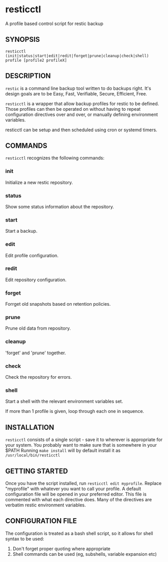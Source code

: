 # resticctl

A profile based control script for restic backup

## SYNOPSIS

    resticctl (init|status|start|edit|redit|forget|prune|cleanup|check|shell) profile [profile2 profileX]

## DESCRIPTION

`restic` is a command line backup tool written to do backups right. It's design
goals are to be Easy, Fast, Verifiable, Secure, Efficient, Free.

`resticctl` is a wrapper that allow backup profiles for restic to be defined.
Those profiles can then be operated on without having to repeat configuration
directives over and over, or manually defining environment variables.

resticctl can be setup and then scheduled using cron or systemd timers.

## COMMANDS

`resticctl` recognizes the following commands:

### init
Initialize a new restic repository.

### status
Show some status information about the repository.

### start
Start a backup.

### edit
Edit profile configuration.

### redit
Edit repository configuration.

### forget
Forrget old snapshots based on retention policies.

### prune
Prune old data from repository.

### cleanup
'forget' and 'prune' together.

### check
Check the repository for errors.

### shell
Start a shell with the relevant environment variables set.

If more than 1 profile is given, loop through each one in sequence.

## INSTALLATION

`resticctl` consists of a single script - save it to wherever is appropriate
for your system. You probably want to make sure that is somewhere in your $PATH
Running `make install` will by default install it as `/usr/local/bin/resticctl`

## GETTING STARTED

Once you have the script installed, run `resticctl edit myprofile`. Replace
"myprofile" with whatever you want to call your profile. A default configuration
file will be opened in your preferred editor. This file is commented with what
each directive does. Many of the directives are verbatim restic environment
variables.

## CONFIGURATION FILE

The configuration is treated as a bash shell script, so it allows for shell
syntax to be used:
  1. Don't forget proper quoting where appropriate
  2. Shell commands can be used (eg, subshells, variable expansion etc)

